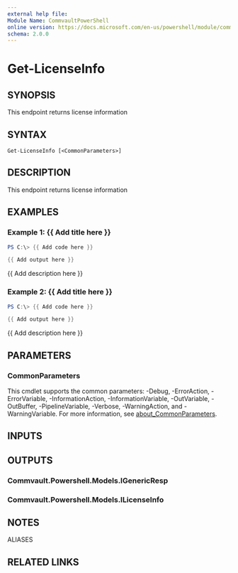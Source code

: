```yaml
---
external help file:
Module Name: CommvaultPowerShell
online version: https://docs.microsoft.com/en-us/powershell/module/commvaultpowershell/get-licenseinfo
schema: 2.0.0
---
```


# Get-LicenseInfo

## SYNOPSIS
This endpoint returns license information

## SYNTAX

```
Get-LicenseInfo [<CommonParameters>]
```

## DESCRIPTION
This endpoint returns license information

## EXAMPLES

### Example 1: {{ Add title here }}
```powershell
PS C:\> {{ Add code here }}

{{ Add output here }}
```

{{ Add description here }}

### Example 2: {{ Add title here }}
```powershell
PS C:\> {{ Add code here }}

{{ Add output here }}
```

{{ Add description here }}

## PARAMETERS

### CommonParameters
This cmdlet supports the common parameters: -Debug, -ErrorAction, -ErrorVariable, -InformationAction, -InformationVariable, -OutVariable, -OutBuffer, -PipelineVariable, -Verbose, -WarningAction, and -WarningVariable. For more information, see [about_CommonParameters](http://go.microsoft.com/fwlink/?LinkID=113216).

## INPUTS

## OUTPUTS

### Commvault.Powershell.Models.IGenericResp

### Commvault.Powershell.Models.ILicenseInfo

## NOTES

ALIASES

## RELATED LINKS

